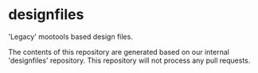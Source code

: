 # designfiles
'Legacy' mootools based design files.

The contents of this repository are generated based on our internal
'designfiles' repository. This repository will not process any pull requests.
